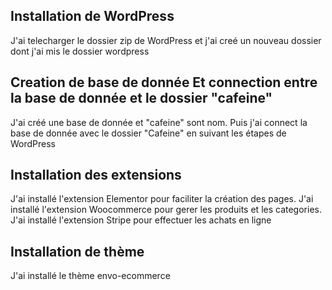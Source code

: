 ## Installation de WordPress
J'ai telecharger le dossier zip de WordPress et j'ai creé un nouveau dossier dont j'ai mis le dossier wordpress
## Creation de base de donnée Et connection entre la base de donnée et le dossier "cafeine"
J'ai créé une base de donnée et "cafeine" sont nom. Puis j'ai connect la base de donnée avec le dossier "Cafeine" en suivant les étapes de WordPress
## Installation des extensions
J'ai installé l'extension Elementor pour faciliter la création des pages.
J'ai installé l'extension Woocommerce pour gerer les produits et les categories.
J'ai installé l'extension Stripe pour effectuer les achats en ligne
## Installation de thème
J'ai installé le thème envo-ecommerce
